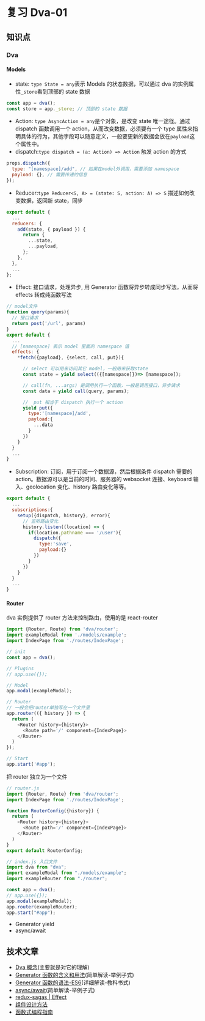 # 复习 Dva-01

## 知识点

### Dva

#### Models

- state: `type State = any`表示 Models 的状态数据，可以通过 dva 的实例属性`_store`看到顶部的 state 数据

```js
const app = dva();
const store = app._store; // 顶部的 state 数据
```

- Action: `type AsyncAction = any`是个对象，是改变 state 唯一途径。通过 dispatch 函数调用一个 action，从而改变数据，必须要有一个 type 属性来指明具体的行为，其他字段可以随意定义，一般要更新的数据会放在`payload`这个属性中。
- dispatch:`type dispatch = (a: Action) => Action` 触发 action 的方式

```js
props.dispatch({
  type: "[namespace]/add", // 如果在model外调用，需要添加 namespace
  payload: {}, // 需要传递的信息
});
```

- Reducer:`type Reducer<S, A> = (state: S, action: A) => S` 描述如何改变数据，返回新 state，同步

```js
export default {
  ...
  reducers: {
    add(state, { payload }) {
      return {
        ...state,
        ...payload,
      };
    },
  },
  ...
};
```

- Effect: 接口请求，处理异步, 用 Generator 函数将异步转成同步写法，从而将 effects 转成纯函数写法

```js
// model文件
function query(params){
  // 接口请求
  return post('/url', params)
}
export default {
  ...
  // [namespace] 表示 model 里面的 namespace 值
  effects: {
    *fetch({payload}, {select, call, put}){

      // select 可以用来访问其它 model，一般用来获取state
      const state = yield select(({[namespace]})=> [namespace]);

      // call(fn, ...args) 是调用执行一个函数，一般是调用接口，异步请求
      const data = yield call(query, params);

      //  put 相当于 dispatch 执行一个 action
      yield put({
        type:'[namespace]/add',
        payload:{
          ...data
        }
      })
    }
  }
  ...
}
```

- Subscription: 订阅，用于订阅一个数据源，然后根据条件 dispatch 需要的 action。数据源可以是当前的时间、服务器的 websocket 连接、keyboard 输入、geolocation 变化、history 路由变化等等。

```js
export default {
  ...
  subscriptions:{
    setup({dispatch, history}, error){
      // 监听路由变化
      history.listen((location) => {
        if(location.pathname === '/user'){
          dispatch({
            type:'save',
            payload:{}
          })
        }
      })
    }
  }
  ...
}


```

#### Router

dva 实例提供了 router 方法来控制路由，使用的是 react-router

```js
import {Router, Route} from 'dva/router';
import exampleModal from './models/example';
import IndexPage from './routes/IndexPage';

// init
const app = dva();

// Plugins
// app.use({});

// Model
app.modal(exampleModal);

// Router
// 一般会把router单独写在一个文件里
app.router(({ history }) => {
  return (
    <Router history={history}>
      <Route path='/' component={IndexPage}>
    </Router>
  )
});

// Start
app.start('#app');
```

把 router 独立为一个文件

```js
// router.js
import {Router, Route} from 'dva/router';
import IndexPage from './routes/IndexPage';

function RouterConfig({history}) {
  return (
    <Router history={history}>
      <Route path='/' component={IndexPage}>
    </Router>
  )
}
export default RouterConfig;
```

```js
// index.js 入口文件
import dva from "dva";
import exampleModal from "./models/example";
import exampleRouter from "./router";

const app = dva();
// app.use({});
app.modal(exampleModal);
app.router(exampleRouter);
app.start("#app");
```

- Generator yield
- async/await

## 技术文章

- [Dva 概念](https://dvajs.com/guide/concepts.html#models)(主要就是对它的理解)
- [Generator 函数的含义和用法](http://www.ruanyifeng.com/blog/2015/04/generator.html)(简单解读-举例子式)
- [Generator 函数的语法-ES6](https://es6.ruanyifeng.com/#docs/generator)(详细解读-教科书式)
- [async/await](http://www.ruanyifeng.com/blog/2015/05/async.html)(简单解读-举例子式)
- [redux-sagas | Effect](https://redux-saga-in-chinese.js.org/docs/basics/DeclarativeEffects.html)
- [组件设计方法](https://github.com/dvajs/dva-docs/tree/master/v1/zh-cn/tutorial)
- [函数式编程指南](https://legacy.gitbook.com/book/llh911001/mostly-adequate-guide-chinese/details)

